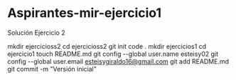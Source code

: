 # Aspirantes-mir-ejercicio1
Solución Ejercicio 2

mkdir ejercicioss2 cd ejercicioss2 git init code . mkdir ejercicios1 cd ejercicio1 touch README.md git config --global user.name esteisy02 git config --global user.email esteisygiraldo16@gmail.com git add README.md git commit -m "Versión inicial"
